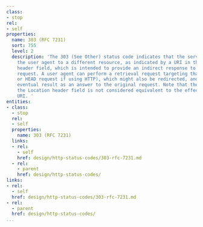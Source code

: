```yaml
---
class:
- stop
rel:
- self
properties:
  name: 303 (RFC 7231)
  sort: 755
  level: 2
  description: 'The 303 (See Other) status code indicates that the server is redirecting
    the user agent to a different resource, as indicated by a URI in the Location
    header field, which is intended to provide an indirect response to the original
    request. A user agent can perform a retrieval request targeting that URI (a GET
    or HEAD request if using HTTP), which might also be redirected, and present the
    eventual result as an answer to the original request. Note that the new URI in
    the Location header field is not considered equivalent to the effective request
    URI. '
entities:
- class:
  - stop
  rel:
  - self
  properties:
    name: 303 (RFC 7231)
  links:
  - rel:
    - self
    href: design/http-status-codes/303-rfc-7231.md
  - rel:
    - parent
    href: design/http-status-codes/
links:
- rel:
  - self
  href: design/http-status-codes/303-rfc-7231.md
- rel:
  - parent
  href: design/http-status-codes/
...
```

